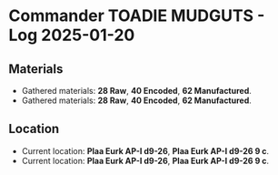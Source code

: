 # Commander TOADIE MUDGUTS - Log 2025-01-20

## Materials
- Gathered materials: **28 Raw**, **40 Encoded**, **62 Manufactured**.
- Gathered materials: **28 Raw**, **40 Encoded**, **62 Manufactured**.

## Location
- Current location: **Plaa Eurk AP-I d9-26**, **Plaa Eurk AP-I d9-26 9 c**.
- Current location: **Plaa Eurk AP-I d9-26**, **Plaa Eurk AP-I d9-26 9 c**.

